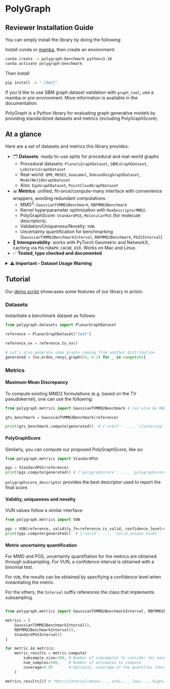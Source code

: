 # PolyGraph

## Reviewer Installation Guide

You can simply install the library by doing the following:

Install conda or [mamba](https://github.com/mamba-org/mamba), then create an environment:

```bash
conda create -n polygraph-benchmark python=3.10
conda activate polygraph-benchmark
```

Then install 
```bash
pip install -e ".[dev]"
```

If you'd like to use SBM graph dataset validation with `graph_tool`, use a mamba or pixi environment. More information is available in the documentation. 




PolyGraph is a Python library for evaluating graph generative models by providing standardized datasets and metrics 
(including PolyGraphScore).

## At a glance

Here are a set of datasets and metrics this library provides:
- 🗂️ **Datasets**: ready-to-use splits for procedural and real-world graphs
  - Procedural datasets: `PlanarLGraphDataset`, `SBMLGraphDataset`, `LobsterLGraphDataset`
  - Real-world: `QM9`, `MOSES`, `Guacamol`, `DobsonDoigGraphDataset`, `ModelNet10GraphDataset`
  - Also: `EgoGraphDataset`, `PointCloudGraphDataset`
- 📊 **Metrics**: unified, fit-once/compute-many interface with convenience wrappers, avoiding redundant computations.
  - MMD<sup>2</sup>: `GaussianTVMMD2Benchmark`, `RBFMMD2Benchmark`
  - Kernel hyperparameter optimization with `MaxDescriptorMMD2`.
  - PolyGraphScore: `StandardPGS`, `MolecularPGS` (for molecule descriptors).
  - Validation/Uniqueness/Novelty: `VUN`.
  - Uncertainty quantification for benchmarking (`GaussianTVMMD2BenchmarkInterval`, `RBFMMD2Benchmark`, `PGS5Interval`)
- 🧩 **Interoperability**: works with PyTorch Geometric and NetworkX; caching via `POLYGRAPH_CACHE_DIR`. Works on Mac and Linux.
- ✅ **Tested, type checked and documented**


<details>
<summary><strong>⚠️ Important - Dataset Usage Warning</strong></summary>

**To help reproduce previous results, we provide the following datasets:**
- `PlanarGraphDataset`
- `SBMGraphDataset` 
- `LobsterGraphDataset`

But they should not be used for benchmarking, due to unreliable metric estimates (see our paper for more details).

We provide larger datasets that should be used instead:
- `PlanarLGraphDataset`
- `SBMLGraphDataset` 
- `LobsterLGraphDataset`

</details>

## Tutorial

Our [demo script](polygraph_demo.py) showcases some features of our library in action.

### Datasets
Instantiate a benchmark dataset as follows:
```python
from polygraph.datasets import PlanarGraphDataset

reference = PlanarGraphDataset("test")

reference_nx = reference.to_nx()

# Let's also generate some graphs coming from another distribution.
generated = [nx.erdos_renyi_graph(64, 0.1) for _ in range(40)]
```

### Metrics

#### Maximum Mean Discrepancy
To compute existing MMD2 formulations (e.g. based on the TV pseudokernel), one can use the following:
```python
from polygraph.metrics import GaussianTVMMD2Benchmark # Can also be RBFMMD2Benchmark

gtv_benchmark = GaussianTVMMD2Benchmark(reference)

print(gtv_benchmark.compute(generated))  # {'orbit': ..., 'clustering': ..., 'degree': ..., 'spectral': ...}
```

#### PolyGraphScore
Similarly, you can compute our proposed PolyGraphScore, like so:

```python
from polygraph.metrics import StandardPGS 

pgs = StandardPGS(reference)
print(pgs.compute(generated)) # {'polygraphscore': ..., 'polygraphscore_descriptor': ..., 'subscores': {'orbit': ..., }}
```

`polygraphscore_descriptor` provides the best descriptor used to report the final score.

#### Validity, uniqueness and novelty
VUN values follow a similar interface:
```python
from polygraph.metrics import VUN

pgs = VUN(reference, validity_fn=reference.is_valid, confidence_level=0.95) # if applicable, validity functions are defined as a dataset attribute
print(pgs.compute(generated))  # {'valid': ..., 'valid_unique_novel': ..., 'valid_novel': ..., 'valid_unique': ...}
```

#### Metric uncertainty quantification

For MMD and PGS, uncertainty quantifiation for the metrics are obtained through subsampling. For VUN, a confidence interval is obtained with a binomial test.

For `VUN`, the results can be obtained by specifying a confidence level when instantiating the metric. 

For the others, the `Interval` suffix references the class that implements subsampling.

```python

from polygraph.metrics import GaussianTVMMD2BenchmarkInterval, RBFMMD2BenchmarkInterval, PGS5Interval

metrics = [
	GaussianTVMMD2BenchmarkInterval(), 
	RBFMMD2BenchmarkInterval(), 
	StandardPGSInterval()
]

for metric in metrics:
	metric_results = metric.compute(
		subsample_size=100, # Number of subsamples to consider for each estimate
		num_samples=500,    # Number of estimates to compute
		coverage=0.95       # Optional, coverage of the quantiles (here, 5th and 95th percentile)
	)

metrics_results[0] # "MetricInterval(mean=..., std=..., low=..., high=..., coverage=...)"
```

